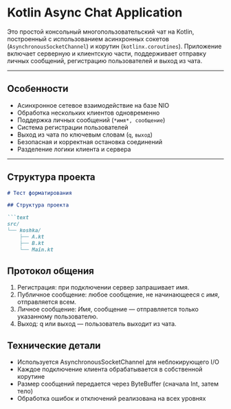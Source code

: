 # Kotlin Async Chat Application

Это простой консольный многопользовательский чат на Kotlin, построенный с использованием асинхронных сокетов (`AsynchronousSocketChannel`) и корутин (`kotlinx.coroutines`). Приложение включает серверную и клиентскую части, поддерживает отправку личных сообщений, регистрацию пользователей и выход из чата.

---

## Особенности

- Асинхронное сетевое взаимодействие на базе NIO
- Обработка нескольких клиентов одновременно
- Поддержка личных сообщений (`*имя*, сообщение`)
- Система регистрации пользователей
- Выход из чата по ключевым словам (`q`, `выход`)
- Безопасная и корректная остановка соединений
- Разделение логики клиента и сервера

---

## Структура проекта

```markdown
# Тест форматирования

## Структура проекта

```text
src/
└── koshka/
    ├── A.kt
    ├── B.kt
    └── Main.kt
```


## Протокол общения
1. Регистрация: при подключении сервер запрашивает имя.
2. Публичное сообщение: любое сообщение, не начинающееся с *имя*, отправляется всем.
3. Личное сообщение: *Имя*, сообщение — отправляется только указанному пользователю.
4. Выход: q или выход — пользователь выходит из чата.

## Технические детали
- Используется AsynchronousSocketChannel для неблокирующего I/O
- Каждое подключение клиента обрабатывается в собственной корутине
- Размер сообщений передается через ByteBuffer (сначала Int, затем тело)
- Обработка ошибок и отключений реализована на всех уровнях


 
 
